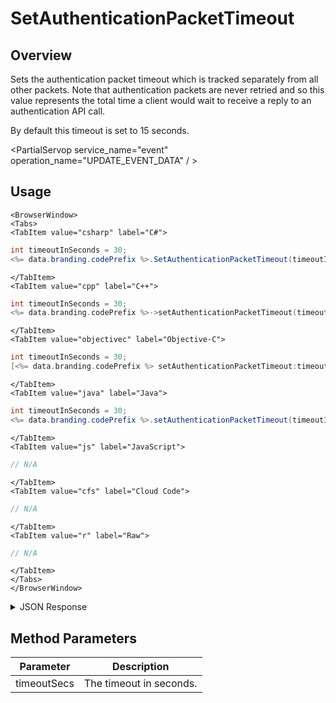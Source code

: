 # SetAuthenticationPacketTimeout
## Overview
Sets the authentication packet timeout which is tracked separately from all other packets. Note that authentication packets are never retried and so this value represents the total time a client would
wait to receive a reply to an authentication API call.

By default this timeout is set to 15 seconds.

<PartialServop service_name="event" operation_name="UPDATE_EVENT_DATA" / >

## Usage

```mdx-code-block
<BrowserWindow>
<Tabs>
<TabItem value="csharp" label="C#">
```

```csharp
int timeoutInSeconds = 30;
<%= data.branding.codePrefix %>.SetAuthenticationPacketTimeout(timeoutInSeconds);
```

```mdx-code-block
</TabItem>
<TabItem value="cpp" label="C++">
```

```cpp
int timeoutInSeconds = 30;
<%= data.branding.codePrefix %>->setAuthenticationPacketTimeout(timeoutInSeconds);
```

```mdx-code-block
</TabItem>
<TabItem value="objectivec" label="Objective-C">
```

```objectivec
int timeoutInSeconds = 30;
[<%= data.branding.codePrefix %> setAuthenticationPacketTimeout:timeoutInSeconds];
```

```mdx-code-block
</TabItem>
<TabItem value="java" label="Java">
```

```java
int timeoutInSeconds = 30;
<%= data.branding.codePrefix %>.setAuthenticationPacketTimeout(timeoutInSeconds);
```

```mdx-code-block
</TabItem>
<TabItem value="js" label="JavaScript">
```

```javascript
// N/A
```

```mdx-code-block
</TabItem>
<TabItem value="cfs" label="Cloud Code">
```

```javascript
// N/A
```

```mdx-code-block
</TabItem>
<TabItem value="r" label="Raw">
```

```javascript
// N/A
```

```mdx-code-block
</TabItem>
</Tabs>
</BrowserWindow>
```

<details>
<summary>JSON Response</summary>

```javascript
// N/A
```
</details>

## Method Parameters
Parameter | Description
--------- | -----------
timeoutSecs | The timeout in seconds.


